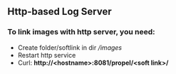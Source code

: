 ## Http-based Log Server

### To link images with http server, you need:

* Create folder/softlink in dir */images*
* Restart http service
* Curl: **http:<i></i>//<hostname<i></i>>:8081/propel/<soft link<i></i>>/**
